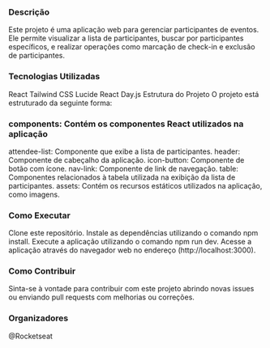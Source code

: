 ### Descrição

Este projeto é uma aplicação web para gerenciar participantes de eventos. Ele permite visualizar a lista de participantes, buscar por participantes específicos, e realizar operações como marcação de check-in e exclusão de participantes.

### Tecnologias Utilizadas

React
Tailwind CSS
Lucide React
Day.js
Estrutura do Projeto
O projeto está estruturado da seguinte forma:

### components: Contém os componentes React utilizados na aplicação

attendee-list: Componente que exibe a lista de participantes.
header: Componente de cabeçalho da aplicação.
icon-button: Componente de botão com ícone.
nav-link: Componente de link de navegação.
table: Componentes relacionados à tabela utilizada na exibição da lista de participantes.
assets: Contém os recursos estáticos utilizados na aplicação, como imagens.

### Como Executar

Clone este repositório.
Instale as dependências utilizando o comando npm install.
Execute a aplicação utilizando o comando npm run dev.
Acesse a aplicação através do navegador web no endereço (http://localhost:3000).

### Como Contribuir

Sinta-se à vontade para contribuir com este projeto abrindo novas issues ou enviando pull requests com melhorias ou correções.

### Organizadores

@Rocketseat
